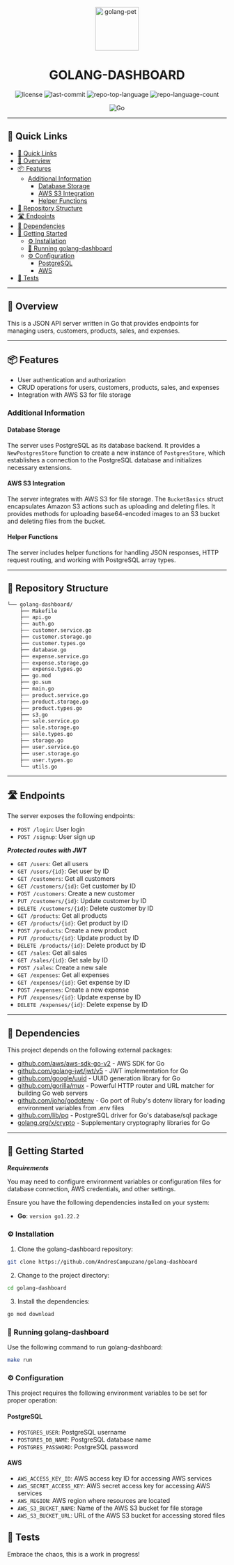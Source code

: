 <p align="center">
  <img src="https://cdn-icons-png.flaticon.com/512/919/919838.png" width="100"  alt="golang-pet"/>
</p>
<h1 align="center">GOLANG-DASHBOARD</h1>
<p align="center">
	<img src="https://img.shields.io/github/license/AndresCampuzano/golang-dashboard?style=flat&color=0080ff" alt="license">
	<img src="https://img.shields.io/github/last-commit/AndresCampuzano/golang-dashboard?style=flat&logo=git&logoColor=white&color=0080ff" alt="last-commit">
	<img src="https://img.shields.io/github/languages/top/AndresCampuzano/golang-dashboard?style=flat&color=0080ff" alt="repo-top-language">
	<img src="https://img.shields.io/github/languages/count/AndresCampuzano/golang-dashboard?style=flat&color=0080ff" alt="repo-language-count">
<p>

<p align="center">
	<img src="https://img.shields.io/badge/Go-00ADD8.svg?style=flat&logo=Go&logoColor=white" alt="Go">
</p>
<hr>

## 🔗 Quick Links

<!-- TOC -->
  * [🔗 Quick Links](#-quick-links)
  * [📍 Overview](#-overview)
  * [📦 Features](#-features)
    * [Additional Information](#additional-information)
      * [Database Storage](#database-storage)
      * [AWS S3 Integration](#aws-s3-integration)
      * [Helper Functions](#helper-functions)
  * [📂 Repository Structure](#-repository-structure)
  * [🛣️ Endpoints](#-endpoints)
  * [🧩 Dependencies](#-dependencies)
  * [🚀 Getting Started](#-getting-started)
    * [⚙️ Installation](#-installation)
    * [🤖 Running golang-dashboard](#-running-golang-dashboard)
    * [⚙️ Configuration](#-configuration)
      * [PostgreSQL](#postgresql)
      * [AWS](#aws)
  * [🧪 Tests](#-tests)
<!-- TOC -->

---

## 📍 Overview

This is a JSON API server written in Go that provides endpoints for managing users, customers, products, sales, and expenses.

---

## 📦 Features

- User authentication and authorization
- CRUD operations for users, customers, products, sales, and expenses
- Integration with AWS S3 for file storage

### Additional Information

#### Database Storage
The server uses PostgreSQL as its database backend. It provides a `NewPostgresStore` function to create a new instance of `PostgresStore`, which establishes a connection to the PostgreSQL database and initializes necessary extensions.

#### AWS S3 Integration
The server integrates with AWS S3 for file storage. The `BucketBasics` struct encapsulates Amazon S3 actions such as uploading and deleting files. It provides methods for uploading base64-encoded images to an S3 bucket and deleting files from the bucket.

#### Helper Functions
The server includes helper functions for handling JSON responses, HTTP request routing, and working with PostgreSQL array types.

---

## 📂 Repository Structure

```md
└── golang-dashboard/
    ├── Makefile
    ├── api.go
    ├── auth.go
    ├── customer.service.go
    ├── customer.storage.go
    ├── customer.types.go
    ├── database.go
    ├── expense.service.go
    ├── expense.storage.go
    ├── expense.types.go
    ├── go.mod
    ├── go.sum
    ├── main.go
    ├── product.service.go
    ├── product.storage.go
    ├── product.types.go
    ├── s3.go
    ├── sale.service.go
    ├── sale.storage.go
    ├── sale.types.go
    ├── storage.go
    ├── user.service.go
    ├── user.storage.go
    ├── user.types.go
    └── utils.go
```

---

## 🛣️ Endpoints

The server exposes the following endpoints:

- `POST /login`: User login
- `POST /signup`: User sign up

***Protected routes with JWT***

- `GET /users`: Get all users
- `GET /users/{id}`: Get user by ID
- `GET /customers`: Get all customers
- `GET /customers/{id}`: Get customer by ID
- `POST /customers`: Create a new customer
- `PUT /customers/{id}`: Update customer by ID
- `DELETE /customers/{id}`: Delete customer by ID
- `GET /products`: Get all products
- `GET /products/{id}`: Get product by ID
- `POST /products`: Create a new product
- `PUT /products/{id}`: Update product by ID
- `DELETE /products/{id}`: Delete product by ID
- `GET /sales`: Get all sales
- `GET /sales/{id}`: Get sale by ID
- `POST /sales`: Create a new sale
- `GET /expenses`: Get all expenses
- `GET /expenses/{id}`: Get expense by ID
- `POST /expenses`: Create a new expense
- `PUT /expenses/{id}`: Update expense by ID
- `DELETE /expenses/{id}`: Delete expense by ID

---

## 🧩 Dependencies

This project depends on the following external packages:

- [github.com/aws/aws-sdk-go-v2](https://github.com/aws/aws-sdk-go-v2) - AWS SDK for Go
- [github.com/golang-jwt/jwt/v5](https://github.com/golang-jwt/jwt) - JWT implementation for Go
- [github.com/google/uuid](https://github.com/google/uuid) - UUID generation library for Go
- [github.com/gorilla/mux](https://github.com/gorilla/mux) - Powerful HTTP router and URL matcher for building Go web servers
- [github.com/joho/godotenv](https://github.com/joho/godotenv) - Go port of Ruby's dotenv library for loading environment variables from .env files
- [github.com/lib/pq](https://github.com/lib/pq) - PostgreSQL driver for Go's database/sql package
- [golang.org/x/crypto](https://pkg.go.dev/golang.org/x/crypto) - Supplementary cryptography libraries for Go

---

## 🚀 Getting Started

***Requirements***

You may need to configure environment variables or configuration files for database connection, AWS credentials, and other settings.

Ensure you have the following dependencies installed on your system:

* **Go**: `version go1.22.2`

### ⚙️ Installation

1. Clone the golang-dashboard repository:

```sh
git clone https://github.com/AndresCampuzano/golang-dashboard
```

2. Change to the project directory:

```sh
cd golang-dashboard
```

3. Install the dependencies:

```sh
go mod download
```

### 🤖 Running golang-dashboard

Use the following command to run golang-dashboard:

```sh
make run
```


### ⚙️ Configuration

This project requires the following environment variables to be set for proper operation:

#### PostgreSQL

- `POSTGRES_USER`: PostgreSQL username
- `POSTGRES_DB_NAME`: PostgreSQL database name
- `POSTGRES_PASSWORD`: PostgreSQL password

#### AWS

- `AWS_ACCESS_KEY_ID`: AWS access key ID for accessing AWS services
- `AWS_SECRET_ACCESS_KEY`: AWS secret access key for accessing AWS services
- `AWS_REGION`: AWS region where resources are located
- `AWS_S3_BUCKET_NAME`: Name of the AWS S3 bucket for file storage
- `AWS_S3_BUCKET_URL`: URL of the AWS S3 bucket for accessing stored files

## 🧪 Tests

Embrace the chaos, this is a work in progress!